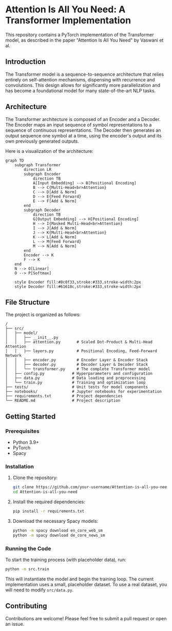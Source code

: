 # Attention Is All You Need: A Transformer Implementation

This repository contains a PyTorch implementation of the Transformer model, as described in the paper "Attention Is All You Need" by Vaswani et al.

## Introduction

The Transformer model is a sequence-to-sequence architecture that relies entirely on self-attention mechanisms, dispensing with recurrence and convolutions. This design allows for significantly more parallelization and has become a foundational model for many state-of-the-art NLP tasks.

## Architecture

The Transformer architecture is composed of an Encoder and a Decoder. The Encoder maps an input sequence of symbol representations to a sequence of continuous representations. The Decoder then generates an output sequence one symbol at a time, using the encoder's output and its own previously generated outputs.

Here is a visualization of the architecture:

```mermaid
graph TD
    subgraph Transformer
        direction LR
        subgraph Encoder
            direction TB
            A[Input Embedding] --> B[Positional Encoding]
            B --> C{Multi-Head<br>Attention}
            C --> D[Add & Norm]
            D --> E{Feed Forward}
            E --> F[Add & Norm]
        end
        subgraph Decoder
            direction TB
            G[Output Embedding] --> H[Positional Encoding]
            H --> I{Masked Multi-Head<br>Attention}
            I --> J[Add & Norm]
            J --> K{Multi-Head<br>Attention}
            K --> L[Add & Norm]
            L --> M{Feed Forward}
            M --> N[Add & Norm]
        end
        Encoder --> K
        F --> K
    end
    N --> O[Linear]
    O --> P[Softmax]

    style Encoder fill:#8c0f33,stroke:#333,stroke-width:2px
    style Decoder fill:#61618c,stroke:#333,stroke-width:2px
```

## File Structure

The project is organized as follows:

```
/
├── src/
│   ├── model/
│   │   ├── __init__.py
│   │   ├── attention.py       # Scaled Dot-Product & Multi-Head Attention
│   │   ├── layers.py          # Positional Encoding, Feed-Forward Network
│   │   ├── encoder.py         # Encoder Layer & Encoder Stack
│   │   ├── decoder.py         # Decoder Layer & Decoder Stack
│   │   └── transformer.py     # The complete Transformer model
│   ├── config.py            # Hyperparameters and configuration
│   ├── data.py              # Data loading and preprocessing
│   └── train.py             # Training and optimization loop
├── tests/                   # Unit tests for model components
├── notebooks/               # Jupyter notebooks for experimentation
├── requirements.txt         # Project dependencies
└── README.md                # Project description
```

## Getting Started

### Prerequisites

- Python 3.9+
- PyTorch
- Spacy

### Installation

1.  Clone the repository:
    ```bash
    git clone https://github.com/your-username/Attention-is-all-you-need.git
    cd Attention-is-all-you-need
    ```

2.  Install the required dependencies:
    ```bash
    pip install -r requirements.txt
    ```

3.  Download the necessary Spacy models:
    ```bash
    python -m spacy download en_core_web_sm
    python -m spacy download de_core_news_sm
    ```

### Running the Code

To start the training process (with placeholder data), run:

```bash
python -m src.train
```

This will instantiate the model and begin the training loop. The current implementation uses a small, placeholder dataset. To use a real dataset, you will need to modify `src/data.py`.

## Contributing

Contributions are welcome! Please feel free to submit a pull request or open an issue.
